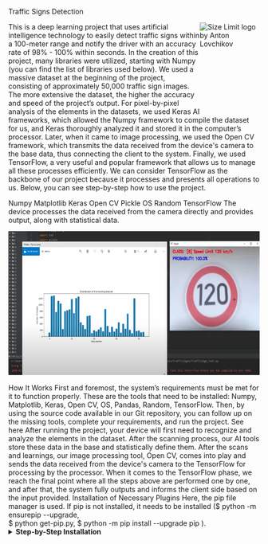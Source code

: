 Traffic Signs Detection


<img src="https://ai.github.io/size-limit/logo.svg" align="right" alt="Size Limit logo by Anton Lovchikov" width="120" height="178">
This is a deep learning project that uses artificial intelligence technology to easily detect traffic signs within a 100-meter range and notify the driver with an accuracy rate of 98% - 100% within seconds. In the creation of this project, many libraries were utilized, starting with Numpy (you can find the list of libraries used below). We used a massive dataset at the beginning of the project, consisting of approximately 50,000 traffic sign images. The more extensive the dataset, the higher the accuracy and speed of the project’s output. For pixel-by-pixel analysis of the elements in the datasets, we used Keras AI frameworks, which allowed the Numpy framework to compile the dataset for us, and Keras thoroughly analyzed it and stored it in the computer’s processor. Later, when it came to image processing, we used the Open CV framework, which transmits the data received from the device's camera to the base data, thus connecting the client to the system. Finally, we used TensorFlow, a very useful and popular framework that allows us to manage all these processes efficiently. We can consider TensorFlow as the backbone of our project because it processes and presents all operations to us. Below, you can see step-by-step how to use the project.

Numpy
Matplotlib
Keras
Open CV
Pickle
OS
Random
TensorFlow
The device processes the data received from the camera directly and provides output, along with statistical data.

<p align="center">
<img src="https://github.com/yusufaras104/Open_CV/blob/main/assest/images/opencv.png" alt="Size Limit comment in pull request about bundle size changes" width="686" height="289">
</p>
How It Works
First and foremost, the system’s requirements must be met for it to function properly. These are the tools that need to be installed: Numpy, Matplotlib, Keras, Open CV, OS, Pandas, Random, TensorFlow.
Then, by using the source code available in our Git repository, you can follow up on the missing tools, complete your requirements, and run the project. See here
After running the project, your device will first need to recognize and analyze the elements in the dataset.
After the scanning process, our AI tools store these data in the base and statistically define them.
After the scans and learnings, our image processing tool, Open CV, comes into play and sends the data received from the device's camera to the TensorFlow for processing by the processor.
When it comes to the TensorFlow phase, we reach the final point where all the steps above are performed one by one, and after that, the system fully outputs and informs the client side based on the input provided.
Installation of Necessary Plugins
Here, the pip file manager is used. If pip is not installed, it needs to be installed ($ python -m ensurepip --upgrade, <br>
$ python get-pip.py, $ python -m pip install --upgrade pip ).

<details><summary><b>Step-by-Step Installation</b></summary>
Numpy :
pip install numpy
Matplotlib : pip install matplotlib
Keras : $ pip install --upgrade pip, $ pip install tensorflow, $ pip install tf-nightly
Open CV :
diff
Copy code
+ git clone https://github.com/Amann71/TraffiSee
+ git -C opencv checkout <some-tag>
+ # optionally
+ git clone https://github.com/Amann71/TraffiSee
+ git -C opencv_contrib checkout <same-tag-as-opencv> 
+ # optionally
+ git clone https://github.com/Amann71/TraffiSee
+ git -C opencv_extra checkout <same-tag-as-opencv>
Pandas:
diff
Copy code
1. Download Anaconda and the latest version of Python for your operating system, run the installer, and follow the steps. Please keep in mind:

+ It is not necessary (and not recommended) to install Anaconda as root or administrator.
+ When asked if you want to start Anaconda3, respond with yes.
+ Restart the terminal after completing the installation.
+ Detailed instructions on how to install Anaconda can be found in the Anaconda documentation.

2. Start JupyterLab from the Anaconda prompt (or terminal on Linux or MacOS):

<img src="https://pandas.pydata.org/static/img/install/anaconda_prompt.png"
alt="Size Limit comment in pull request about bundle size changes"
width="686" height="289">

</p>
  ```
```diff
  3. In JupyterLab, create a new notebook (Python 3):
  ,,,
  <img src="https://pandas.pydata.org/static/img/install/jupyterlab_home.png"
  alt="Size Limit comment in pull request about bundle size changes"
  width="686" height="289">
diff
Copy code
4. In the first cell of the notebook, import pandas and check the version as follows:
<img src="https://pandas.pydata.org/static/img/install/pandas_import_and_version.png"
alt="Size Limit comment in pull request about bundle size changes"
width="686" height="289">

diff
Copy code
5. You are now ready to use pandas, and you can write your code in the subsequent cells.
</details>
